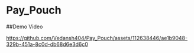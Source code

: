 # Pay_Pouch

##Demo Video


https://github.com/Vedansh404/Pay_Pouch/assets/112638446/ae1b9048-329b-451a-8c0d-db68d6e3d6c0

